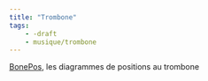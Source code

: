 ```yaml
---
title: "Trombone"
tags:
    - -draft
    - musique/trombone
---
```


[BonePos](https://grahack.github.io/bonepos/), les diagrammes de positions au trombone
